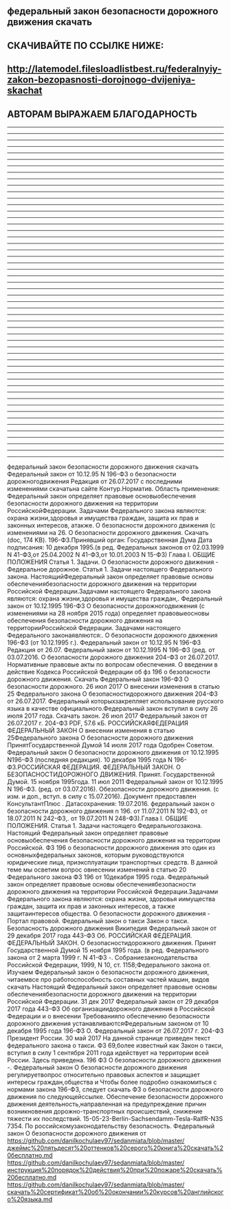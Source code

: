 федеральный закон безопасности дорожного движения скачать
--------------------------------------------------
СКАЧИВАЙТЕ ПО ССЫЛКЕ НИЖЕ:
--------------------------------------------------
http://latemodel.filesloadlistbest.ru/federalnyiy-zakon-bezopasnosti-dorojnogo-dvijeniya-skachat
--------------------------------------------------
АВТОРАМ ВЫРАЖАЕМ БЛАГОДАРНОСТЬ
--------------------------------------------------
--------------------------------------------------
--------------------------------------------------
--------------------------------------------------
--------------------------------------------------
--------------------------------------------------
--------------------------------------------------
--------------------------------------------------
--------------------------------------------------
--------------------------------------------------
--------------------------------------------------
--------------------------------------------------
--------------------------------------------------
--------------------------------------------------
--------------------------------------------------
--------------------------------------------------
--------------------------------------------------
--------------------------------------------------
--------------------------------------------------
--------------------------------------------------
--------------------------------------------------
--------------------------------------------------
--------------------------------------------------
--------------------------------------------------
--------------------------------------------------
--------------------------------------------------
--------------------------------------------------
--------------------------------------------------
--------------------------------------------------
--------------------------------------------------
--------------------------------------------------
--------------------------------------------------
--------------------------------------------------
--------------------------------------------------
--------------------------------------------------
--------------------------------------------------
--------------------------------------------------
--------------------------------------------------
--------------------------------------------------
--------------------------------------------------
--------------------------------------------------
--------------------------------------------------
--------------------------------------------------
--------------------------------------------------
--------------------------------------------------
--------------------------------------------------
--------------------------------------------------
--------------------------------------------------
--------------------------------------------------
--------------------------------------------------
--------------------------------------------------
--------------------------------------------------
--------------------------------------------------
федеральный закон безопасности дорожного движения скачать Федеральный закон от 10.12.95 N 196-ФЗ о безопасности дорожногодвижения  Редакция от 26.07.2017  с последними изменениями скачатьна сайте Контур.Норматив. Область применения: Федеральный закон определяет правовые основыобеспечения безопасности дорожного движения на территории РоссийскойФедерации. Задачами Федерального закона являются: охрана жизни,здоровья и имущества граждан, защита их прав и законных интересов, атакже. О безопасности дорожного движения (с изменениями на 26. О безопасности дорожного движения. Скачать (doc, 174 KB).  196-ФЗ.Принявший орган: Государственная Дума Дата подписания: 10 декабря 1995.(в ред. Федеральных законов от 02.03.1999 N 41-ФЗ,от 25.04.2002 N 41-ФЗ,от 10.01.2003 N 15-ФЗ) Глава I. ОБЩИЕ ПОЛОЖЕНИЯ Статья 1. Задачи. О безопасности дорожного движения - Федеральное дорожное. Статья 1. Задачи настоящего Федерального закона. НастоящийФедеральный закон определяет правовые основы обеспечениябезопасности дорожного движения на территории Российской Федерации.Задачами настоящего Федерального закона являются: охрана жизни,здоровья и имущества граждан,. Федеральный закон от 10.12.1995  196-ФЗ О безопасности дорожногодвижения (с изменениями на 28 ноября 2015 года) определяет правовыеосновы обеспечения безопасности дорожного движения на территорииРоссийской Федерации. Задачами настоящего Федерального законаявляются:. О безопасности дорожного движения  196-ФЗ (от 10.12.1995 г.). Федеральный закон от 10.12.95 N 196-ФЗ  Редакция от 26.07. Федеральный закон от 10.12.1995 N 196-ФЗ (ред. от 03.07.2016. О безопасности дорожного движения  204-ФЗ от 26.07.2017. Нормативные правовые акты по вопросам обеспечения. О введении в действие Кодекса Российской Федерации об
фз 196 о безопасности дорожного движения. Скачать Федеральный закон 196-ФЗ О безопасности дорожного. 26 июл 2017  О внесении изменения в статью 25 Федерального закона О безопасностидорожного движения  204-ФЗ от 26.07.2017. Федеральный  которыхзакрепляет использование русского языка в качестве официального.Федеральный закон вступил в силу 26 июля 2017 года. Скачать закон. 26 июл 2017  Федеральный закон от 26.07.2017 г.  204-ФЗ PDF, 57.6 кБ. РОССИЙСКАЯФЕДЕРАЦИЯ ФЕДЕРАЛЬНЫЙ ЗАКОН О внесении изменения в статью 25Федерального закона О безопасности дорожного движения ПринятГосударственной Думой 14 июля 2017 года Одобрен Советом. Федеральный закон О безопасности дорожного движения от 10.12.1995 N196-ФЗ (последняя редакция). 10 декабря 1995 года N 196-ФЗ.РОССИЙСКАЯ ФЕДЕРАЦИЯ. ФЕДЕРАЛЬНЫЙ ЗАКОН. О БЕЗОПАСНОСТИДОРОЖНОГО ДВИЖЕНИЯ. Принят. Государственной Думой. 15 ноября 1995года. 11 июл 2011  Федеральный закон от 10.12.1995 N 196-ФЗ. (ред. от 03.07.2016). Обезопасности дорожного движения. (с изм. и доп., вступ. в силу с 15.07.2016). Документ предоставлен КонсультантПлюс . Датасохранения: 19.07.2016. федеральный закон о безопасности дорожного движения n 196. от 11.07.2011 N 192-ФЗ, от 18.07.2011 N 242-ФЗ,. от 19.07.2011 N 248-ФЗ).Глава I. ОБЩИЕ ПОЛОЖЕНИЯ. Статья 1. Задачи настоящего Федеральногозакона. Настоящий Федеральный закон определяет правовые основыобеспечения безопасности дорожного движения на территории Российской. ФЗ 196 о безопасности дорожного движения  это один из основныхфедеральных законов, которым руководствуются юридические лица, приэксплуатации транспортных средств. В данной теме мы осветим вопрос овнесении изменений в статью 20 Федерального закона ФЗ 196 от 10декабря 1995 года. Федеральный закон определяет правовые основы обеспечениябезопасности дорожного движения на территории Российской Федерации.Задачами Федерального закона являются: охрана жизни, здоровья иимущества граждан, защита их прав и законных интересов, а также защитаинтересов общества. О безопасности дорожного движения - Портал правовой. Федеральный закон о такси  Закон о такси. Безопасность дорожного движения  Википедия
Федеральный закон от 29 декабря 2017 года  443-ФЗ Об. РОССИЙСКАЯ ФЕДЕРАЦИЯ. ФЕДЕРАЛЬНЫЙ ЗАКОН. О безопасностидорожного движения. Принят Государственной Думой 15 ноября 1995 года. (в ред. Федерального закона от 2 марта 1999 г. N 41-ФЗ -. Собраниезаконодательства Российской Федерации, 1999, N 10, ст. 1158;Федерального закона от. Изучаем Федеральный закон о безопасности дорожного движения, читаемвсе про работоспособность составных частей машин, видов  скачать Настоящий Федеральный закон определяет правовые основы обеспечениябезопасности дорожного движения на территории Российской Федерации. 31 дек 2017  Федеральный закон от 29 декабря 2017 года  443-ФЗ Об организациидорожного движения в Российской Федерации и о внесении  Требованияпо обеспечению безопасности дорожного движения устанавливаютсяФедеральным законом от 10 декабря 1995 года  196-ФЗ О. Федеральный закон от 26.07.2017 г.  204-ФЗ  Президент России. 30 май 2017  На данной странице приведен текст федерального закона о такси. ФЗ  69,более известный как Закон о такси, вступил в силу 1 сентября 2011 года идействует на территории всей России. Здесь приведена. 196 ФЗ О безопасности дорожного движения -. Федеральный закон О безопасности дорожного движения регулируетвопрос относительно правовых аспектов и защищает интересы граждан,общества и  Чтобы более подробно ознакомиться с нормами закона 196-ФЗ, следует скачать ФЗ о безопасности дорожного движения по следующейссылке. Обеспечение безопасности дорожного движения  деятельность,направленная на предупреждение причин возникновения дорожно-транспортных происшествий, снижение тяжести их последствий. 15-05-23-Berlin-Sachsendamm-Tesla-RalfR-N3S 7354. По российскомузаконодательству безопасность. Федеральный закон О безопасности дорожного движения от
https://github.com/danilkochulaev97/sedanmiata/blob/master/джеймс%20пятьдесят%20оттенков%20серого%20книга%20скачать%20бесплатно.md
https://github.com/danilkochulaev97/sedanmiata/blob/master/инструкция%20порядок%20действия%20при%20пожаре%20скачать%20бесплатно.md
https://github.com/danilkochulaev97/sedanmiata/blob/master/скачать%20сертификат%20об%20окончании%20курсов%20английского%20языка.md